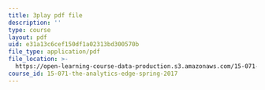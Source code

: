 ```yaml
---
title: 3play pdf file
description: ''
type: course
layout: pdf
uid: e31a13c6cef150df1a02313bd300570b
file_type: application/pdf
file_location: >-
  https://open-learning-course-data-production.s3.amazonaws.com/15-071-the-analytics-edge-spring-2017/e31a13c6cef150df1a02313bd300570b_UQHz2U1ik9c.pdf
course_id: 15-071-the-analytics-edge-spring-2017
---
```

